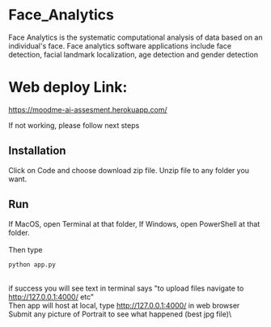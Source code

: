 # Face_Analytics
Face Analytics is the systematic computational analysis of data based on an individual's face. Face analytics software applications include face detection, facial landmark localization, age detection and gender detection

# Web deploy Link: 
https://moodme-ai-assesment.herokuapp.com/ 

If not working, please follow next steps
## Installation
Click on Code and choose download zip file. Unzip file to any folder you want.

## Run
If MacOS, open Terminal at that folder, If Windows, open PowerShell at that folder.\
\
Then type
```bash
python app.py
```
\
if success you will see text in terminal says "to upload files navigate to http://127.0.0.1:4000/ etc"\
Then app will host at local, type http://127.0.0.1:4000/ in web browser\
Submit any picture of Portrait to see what happened (best jpg file)\
